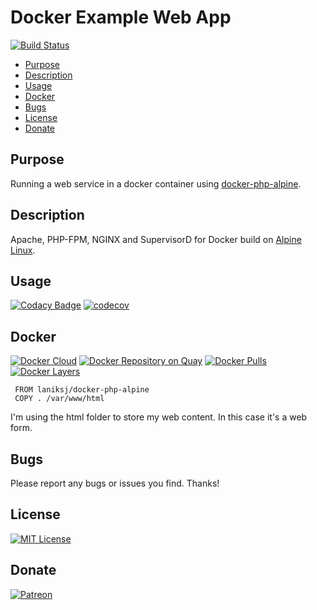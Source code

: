 # Docker Example Web App

[![Build Status](https://travis-ci.org/LanikSJ/docker-web-service.svg?branch=master)](https://travis-ci.org/LanikSJ/docker-web-service)

-   [Purpose](#purpose)
-   [Description](#description)
-   [Usage](#usage)
-   [Docker](#docker)
-   [Bugs](#bugs)
-   [License](#license)
-   [Donate](#donate)

## Purpose

Running a web service in a docker container using [docker-php-alpine](https://github.com/LanikSJ/docker-php-alpine).

## Description

Apache, PHP-FPM, NGINX and SupervisorD for Docker build on [Alpine Linux](http://www.alpinelinux.org/).

## Usage

[![Codacy Badge](https://app.codacy.com/project/badge/Grade/e396a326a5a24e3b849872b6e2ca979b)](https://www.codacy.com/manual/Lanik/docker-web-service?utm_source=github.com&amp;utm_medium=referral&amp;utm_content=LanikSJ/docker-web-service&amp;utm_campaign=Badge_Grade)
[![codecov](https://codecov.io/gh/LanikSJ/docker-web-service/branch/master/graph/badge.svg)](https://codecov.io/gh/LanikSJ/docker-web-service)  

## Docker

[![Docker Cloud](https://img.shields.io/docker/cloud/automated/laniksj/docker-web-service.svg?style=flat)](https://hub.docker.com/u/laniksj)
[![Docker Repository on Quay](https://quay.io/repository/laniksj/docker-web-service/status "Docker Repository on Quay")](https://quay.io/repository/laniksj/docker-web-service)
[![Docker Pulls](https://img.shields.io/docker/pulls/laniksj/docker-web-service.svg?style=flat)](https://hub.docker.com/u/laniksj)
[![Docker Layers](https://images.microbadger.com/badges/image/laniksj/docker-web-service.svg)](https://microbadger.com/images/laniksj/docker-web-service "Get your own image badge on microbadger.com")

     FROM laniksj/docker-php-alpine
     COPY . /var/www/html

I'm using the html folder to store my web content.  In this case it's a web form.

## Bugs

Please report any bugs or issues you find. Thanks!

## License

[![MIT License](https://img.shields.io/badge/license-MIT-blue)](https://en.wikipedia.org/wiki/MIT_License)

## Donate

[![Patreon](https://img.shields.io/badge/patreon-donate-red.svg)](https://www.patreon.com/laniksj/overview)
